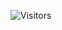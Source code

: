 ![Visitors](https://api.visitorbadge.io/api/visitors?path=https://github.com/danhtienfuh&label=:github:VISITORS&labelColor=%23000000&countColor=%23ffffff&style=for-the-badge)
